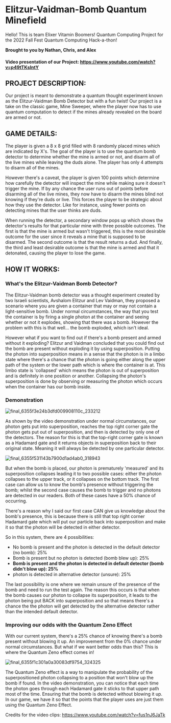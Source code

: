 # Elitzur-Vaidman-Bomb Quantum Minefield

Hello! This is team Elixer Vitamin Boomers! Quantum Computing Project for the 2022 Fall Fest Quantum Computing Hack-a-thon!

**Brought to you by Nathan, Chris, and Alex**

#### Video presentation of our Project: https://www.youtube.com/watch?v=p49tTKsIntY

## **PROJECT DESCRIPTION:**
Our project is meant to demonstrate a quantum thought experiment known as the Elitzur-Vaidman Bomb Detector but with a fun twist!
Our project is a take on the classic game, Mine Sweeper, where the player now has to use quantum computation to detect if the mines already revealed on the board are armed or not.

## **GAME DETAILS:**
The player is given a 8 x 8 grid filled with 8 randomly placed mines which are indicated by X's. The goal of the player is to use the 
               quantum bomb detector to determine whether the mine is armed or not, and disarm all of the live mines while leaving the duds alone. 
               The player has only 4 attempts to disarm all of the mines. 
               
However there's a caveat, the player is given 100 points which determine how carefully the detector will inspect the mine while making sure 
               it doesn't trigger the mine. 
               If by any chance the user runs out of points before disarming all of the live mines, they now have to disarm 
               the mines blind not knowing if they're duds or live. 
               This forces the player to be strategic about how they use the detector. Like for 
               instance, using fewer points on detecting mines that the user thinks are duds.
               
When running the detector, a secondary window pops up which shows the detector's results for that particular mine with three possible 
               outcomes. The first is that the mine is armed but wasn't triggered, this is the most desirable outcome for the user since it 
               reveals a mine that is supposed to be disarmed. The second outcome is that the result returns a dud. And finally, the third and least 
               desirable outcome is that the mine is armed and that it detonated, causing the player to lose the game. 

## **HOW IT WORKS:** 
### What's the Elitzur-Vaidman Bomb Detector?
The Elitzur-Vaidman bomb detector was a thought experiment created by two Israeli scientists, Avshalom Elitzur and Lev Vaidman, they proposed a 
    scenario where you are given a container that may or may not contain a light-sensitive bomb. Under normal circumstances, the way that you test the 
    container is by firing a single photon at the container and seeing whether or not it explodes, showing that there was a bomb. However the problem 
    with this is that well... the bomb exploded, which isn't ideal. 
    
However what if you want to find out if there's a bomb present and armed without it exploding? Elitzur and Vaidman concluded that you could find 
    out the bomb are present without exploding it by using superposition. Putting the photon into superposition means in a sense that the photon is in a 
    limbo state where there's a chance that the photon is going either along the upper path of the system or the lower path which is where the container is 
    at. This limbo state is 'collapsed' which means the photon is out of superposition and is definitely in one position or another. Collapsing the 
    photon's superposition is done by observing or measuring the photon which occurs when the container has our bomb inside.  

### Demonstration
![final_6355f3e24b3dfd009908110c_233212](https://user-images.githubusercontent.com/116322729/201489842-92dc2933-2e78-42f8-bfe8-32c51a7e2f7a.gif)
    
As shown by the video demonstration under normal circumstances, our photon gets put into superposition, reaches the top right corner gate the photon 
    gets put out of superposition, and then is detected by only one of the detectors. The reason for this is that the top-right corner gate is known as a 
    Hadamard gate and it returns objects in superposition back to their original state. Meaning it will always be detected by one particular detector. 
  
  ![final_6355f531143b7900d1ad4ab0_318943](https://user-images.githubusercontent.com/116322729/201489847-e547d481-f742-44f4-b6db-bf42ad3c00bb.gif)
    
But when the bomb is placed, our photon is prematurely 'measured' and its superposition collapses leading it to two possible cases: either the photon 
    collapses to the upper track, or it collapses on the bottom track. The first case can allow us to know the bomb's presence without 
    triggering the bomb; whilst the second case causes the bomb to trigger and no photons are detected in our readers. Both of these cases have a 50% 
    chance of occurring.
    
There's a reason why I said our first case CAN give us knowledge about the bomb's presence, this is because there is still that top right corner 
    Hadamard gate which will put our particle back into superposition and make it so that the photon will be detected in either detector. 

So in this system, there are 4 possibilities:
  - No bomb is present and the photon is detected in the default detector (no bomb): 25%
  - Bomb is present but no photon is detected (bomb blew up): 25%
  - **Bomb is present and the photon is detected in default detector (bomb didn't blow up): 25%**
  - photon is detected in alternative detector (unsure): 25%

The last possibility is one where we remain unsure of the presence of the bomb and need to run the test again. The reason this occurs is that when the 
    bomb causes our photon to collapse its superposition, it leads to the photon being put BACK into superposition and so that means there's a chance the 
    the photon will get detected by the alternative detector rather than the intended default detector.

### Improving our odds with the Quantum Zeno Effect
With our current system, there's a 25% chance of knowing there's a bomb present without blowing it up. An improvement from the 0% chance under normal 
    circumstances. But what if we want better odds than this? This is where the Quantum Zeno effect comes in!

![final_6355f1c301a0a30083df9754_324325](https://user-images.githubusercontent.com/116322729/201494903-4091c1c6-32dc-46f3-b52e-7a8ea0ec4efc.gif)

The Quantum Zeno effect is a way to manipulate the probability of the superpositioned photon collapsing to a position that won't blow up the bomb if 
    found. In the video demonstration, you can notice that each time the photon goes through each Hadamard gate it sticks to that upper path most of the 
    time. Ensuring that the bomb is detected without blowing it up. In our game, we have it so that the points that the player uses are just them 
    using the Quantum Zeno Effect.

Credits for the video clips: https://www.youtube.com/watch?v=fus1nJ6JaTk
